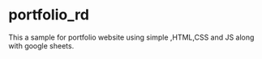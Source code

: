 # portfolio_rd
This a sample for portfolio website using simple ,HTML,CSS and JS along with google sheets.
